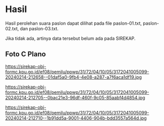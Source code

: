 # Hasil

Hasil perolehan suara paslon dapat dilihat pada file paslon-01.txt, paslon-02.txt, dan paslon-03.txt.

Jika tidak ada, artinya data tersebut belum ada pada SIREKAP.

## Foto C Plano

https://sirekap-obj-formc.kpu.go.id/ef08/pemilu/ppwp/31/72/04/10/05/3172041005099-20240214-212658--01daf5a0-9fb4-4e08-a287-a7f6aca1df19.jpg

https://sirekap-obj-formc.kpu.go.id/ef08/pemilu/ppwp/31/72/04/10/05/3172041005099-20240214-212705--0bac21e3-96df-460f-9c05-85aabf4d4854.jpg

https://sirekap-obj-formc.kpu.go.id/ef08/pemilu/ppwp/31/72/04/10/05/3172041005099-20240214-212710--1b91dd5a-9001-4406-904b-bdd3557a564d.jpg
